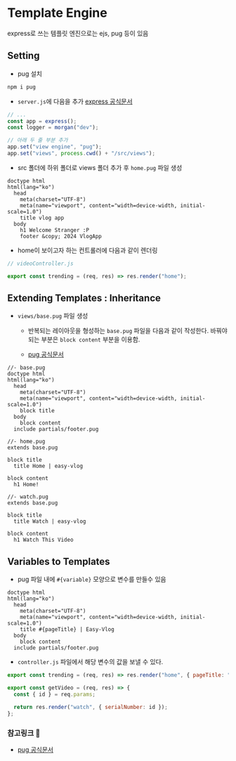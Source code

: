 # Template Engine

express로 쓰는 템플릿 엔진으로는 ejs, pug 등이 있음

## Setting

- pug 설치

```bash
npm i pug
```

- `server.js`에 다음을 추가 [express 공식문서](https://expressjs.com/en/5x/api.html#app.set)

```javascript
// ...
const app = express();
const logger = morgan("dev");

// 아래 두 줄 부분 추가
app.set("view engine", "pug");
app.set("views", process.cwd() + "/src/views");
```

- src 폴더에 하위 폴더로 views 폴더 추가 후 `home.pug` 파일 생성

```pug
doctype html
html(lang="ko")
  head
    meta(charset="UTF-8")
    meta(name="viewport", content="width=device-width, initial-scale=1.0")
    title vlog app
  body
    h1 Welcome Stranger :P
    footer &copy; 2024 VlogApp
```

- home이 보이고자 하는 컨트롤러에 다음과 같이 렌더링

```javascript
// videoController.js

export const trending = (req, res) => res.render("home");
```

## Extending Templates : Inheritance

- `views/base.pug` 파일 생성

  - 반복되는 레이아웃을 형성하는 `base.pug` 파일을 다음과 같이 작성한다. 바꿔야 되는 부분은 `block content` 부분을 이용함.

  - [pug 공식문서](https://pugjs.org/language/inheritance.html)

```pug
//- base.pug
doctype html
html(lang="ko")
  head
    meta(charset="UTF-8")
    meta(name="viewport", content="width=device-width, initial-scale=1.0")
    block title
  body
    block content
  include partials/footer.pug
```

```pug
//- home.pug
extends base.pug

block title
  title Home | easy-vlog

block content
  h1 Home!
```

```pug
//- watch.pug
extends base.pug

block title
  title Watch | easy-vlog

block content
  h1 Watch This Video
```

## Variables to Templates

- pug 파일 내에 `#{variable}` 모양으로 변수를 만들수 있음

```pug
doctype html
html(lang="ko")
  head
    meta(charset="UTF-8")
    meta(name="viewport", content="width=device-width, initial-scale=1.0")
    title #{pageTitle} | Easy-Vlog
  body
    block content
  include partials/footer.pug
```

- `controller.js` 파일에서 해당 변수의 값을 보낼 수 있다.

```javascript
export const trending = (req, res) => res.render("home", { pageTitle: "Home" });

export const getVideo = (req, res) => {
  const { id } = req.params;

  return res.render("watch", { serialNumber: id });
};
```

### 참고링크 🔗

- [pug 공식문서](https://pugjs.org/api/getting-started.html)

